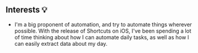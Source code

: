 ## Interests 💡

- I'm a big proponent of automation, and try to automate things wherever possible. With the release of Shortcuts on iOS, I've been spending a lot of time thinking about how I can automate daily tasks, as well as how I can easily extract data about my day.
